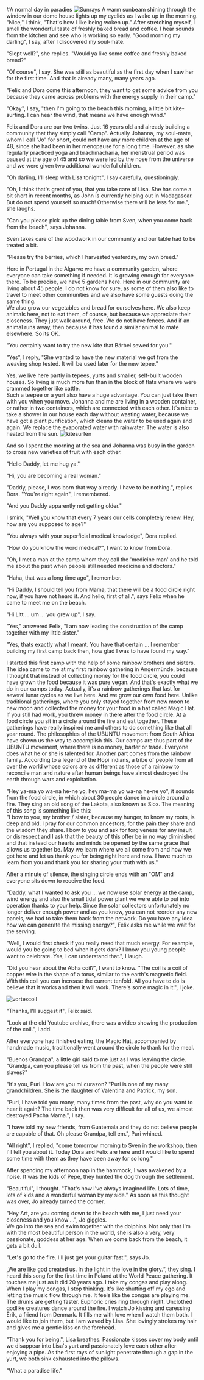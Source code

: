 #A normal day in paradies
![Sunrays](../images/sunray.jpg)
A warm sunbeam shining through the window in our dome house lights up my eyelids as I wake up in the morning. "Nice," I think, "That's how I like being woken up." After stretching myself, I smell the wonderful taste of freshly baked bread and coffee. I hear sounds from the kitchen and see who is working so early. "Good morning my darling", I say, after I discovered my soul-mate.  
  
"Slept well?", she replies. "Would ya like some coffee and freshly baked bread?" 
  
"Of course", I say. She was still as beautiful as the first day when I saw her for the first time. And that is already many, many years ago.  
  
"Felix and Dora come this afternoon, they want to get some advice from you because they came across problems with the energy supply in their camp." 
  
"Okay", I say, "then I'm going to the beach this morning, a little bit kite-surfing. I can hear the wind, that means we have enough wind."  
  
Felix and Dora are our two twins. Just 16 years old and already building a community that they simply call "Camp". Actually Johanna, my soul-mate, whom I call "Jo" for short, could not have any more children at the age of 48, since she had been in her menopause for a long time. However, as she regularly practiced yoga and brachmacharia, her menstrual period was paused at the age of 45 and so we were led by the nose from the universe and we were given two additional wonderful children.
  
"Oh darling, I'll sleep with Lisa tonight", I say carefully, questioningly.  
  
"Oh, I think that's great of you, that you take care of Lisa. She has come a bit short in recent months, as John is currently helping out in Madagascar. But do not spend yourself so much! Otherwise there will be less for me.", she laughs. 
  
"Can you please pick up the dining table from Sven, when you come back from the beach", says Johanna.  
  
Sven takes care of the woodwork in our community and our table had to be treated a bit.   
  
"Please try the berries, which I harvested yesterday, my own breed."
  
Here in Portugal in the Algarve we have a community garden, where everyone can take something if needed. It is growing enough for everyone there. To be precise, we have 5 gardens here. Here in our community are living about 45 people. I do not know for sure, as some of them also like to travel to meet other communities and we also have some guests doing the same thing.  
We also grow our vegetables and bread for ourselves here. We also keep animals here, not to eat them, of course, but because we appreciate their closeness. They just walk around, free. We do not have fences. And if an animal runs away, then because it has found a similar animal to mate elsewhere. So its OK.  
  
"You certainly want to try the new kite that Bärbel sewed for you."  

"Yes", I reply, "She wanted to have the new material we got from the weaving shop tested. It will be used later for the new tepee."
  
Yes, we live here partly in tepees, yurts and smaller, self-built wooden houses. So living is much more fun than in the block of flats where we were crammed together like cattle.  
Such a teepee or a yurt also have a huge advantage. You can just take them with you when you move.
Johanna and me are living in a wooden container, or rather in two containers, which are connected with each other. It´s nice to take a shower in our house each day without wasting water, because we have got a plant purification, which cleans the water to be used again and again. We replace the evaporated water with rainwater. The water is also heated from the sun.
![kitesurfen](../images/kitesurfen.jpg)

And so I spent the morning at the sea and Johanna was busy in the garden to cross new varieties of fruit with each other. 
  
"Hello Daddy, let me hug ya." 
  
"Hi, you are becoming a real woman."  
  
"Daddy, please, I was born that way already. I have to be nothing.", replies Dora.
"You're right again", I remembered. 
  
"And you Daddy apparently not getting older." 
  
I smirk, "Well you know that every 7 years our cells completely renew. Hey, how are you supposed to age?"

"You always with your superficial medical knowledge", Dora replied. 
  
"How do you know the word medical?", I want to know from Dora. 
  
"Oh, I met a man at the camp whom they call the 'medicine man' and he told me about the past when people still needed medicine and doctors."
  
"Haha, that was a long time ago", I remember. 
  
"Hi Daddy, I should tell you from Mama, that there will be a food circle right now, if you have not heard it. And hello, first of all.", says Felix when he came to meet me on the beach. 
  
"Hi Litt ... um ... you grew up", I say.  
  
"Yes," answered Felix, "I am now leading the construction of the camp together with my little sister." 
  
"Yes, thats exactly what I meant. You have that certain ... I remember building my first camp back then, how glad I was to have found my way."  

I started this first camp with the help of some rainbow brothers and sisters. The idea came to me at my first rainbow gathering in Angermünde, because I thought that instead of collecting money for the food circle, you could have grown the food because it was pure vegan. And that's exactly what we do in our camps today. Actually, it's a rainbow gatherings that last for several lunar cycles as we live here. And we grow our own food here. Unlike traditional gatherings, where you only stayed together from new moon to new moon and collected the money for your food in a hat called Magic Hat. If you still had work, you threw money in there after the food circle. At a food circle you sit in a circle around the fire and eat together.
These gatherings have really inspired me and others to do something like that all year round.
The philosophies of the UBUNTU movement from South Africa have shown us the way to accomplish this. Our camps are thus part of the UBUNTU movement, where there is no money, barter or trade. Everyone does what he or she is talented for. Another part comes from the rainbow family.
According to a legend of the Hopi indians, a tribe of people from all over the world whose colors are as different as those of a rainbow to reconcile man and nature after human beings have almost destroyed the earth through wars and exploitation. 
  
"Hey ya-ma yo wa-na he-ne yo, hey ma-ma yo wa-na he-ne yo", it sounds from the food circle, in which about 30 people dance in a circle around a fire. They sing an old song of the Lakota, also known as Siox.
The meaning of this song is something like this:  
"I bow to you, my brother / sister, because my hunger, to know my roots, is deep and old. I pray for our common ancestors, for the pain they share and the wisdom they share. I bow to you and ask for forgiveness for any insult or disrespect and I ask that the beauty of this offer be in no way diminished and that instead our hearts and minds be opened by the same grace that allows us together be. May we learn where we all come from and how we got here and let us thank you for being right here and now. I have much to learn from you and thank you for sharing your truth with us."  
  
After a minute of silence, the singing circle ends with an "OM" and everyone sits down to receive the food.  
  
"Daddy, what I wanted to ask you ... we now use solar energy at the camp, wind energy and also the small tidal power plant we were able to put into operation thanks to your help. Since the solar collectors unfortunately no longer deliver enough power and as you know, you can not reorder any new panels, we had to take them back from the network. Do you have any idea how we can generate the missing energy?", Felix asks me while we wait for the serving.  
  
"Well, I would first check if you really need that much energy. For example, would you be going to bed when it gets dark? I know you young people want to celebrate. Yes, I can understand that.", I laugh. 
  
"Did you hear about the Abha coil?", I want to know. "The coil is a coil of copper wire in the shape of a torus, similar to the earth's magnetic field. With this coil you can increase the current tenfold. All you have to do is believe that it works and then it will work. There's some magic in it.", I joke. 
  
![vortexcoil](../images/vortexcoil_256.jpg)

"Thanks, I'll suggest it", Felix said. 
  
"Look at the old Youtube archive, there was a video showing the production of the coil.", I add. 
  
After everyone had finished eating, the Magic Hat, accompanied by handmade music, traditionally went around the circle to thank for the meal. 
  
"Buenos Grandpa", a little girl said to me just as I was leaving the circle. "Grandpa, can you please tell us from the past, when the people were still slaves?"
  
"It's you, Puri. How are you mi curazon? "Puri is one of my many grandchildren. She is the daughter of Valentina and Patrick, my son.
  
"Puri, I have told you many, many times from the past, why do you want to hear it again? The time back then was very difficult for all of us, we almost destroyed Pacha Mama.", I say.  
 
"I have told my new friends, from Guatemala and they do not believe people are capable of that. Oh please Grandpa, tell em.", Puri whined.
  
"All right", I replied, "come tomorrow morning to Sven in the workshop, then I'll tell you about it. Today Dora and Felix are here and I would like to spend some time with them as they have been away for so long."  
  
After spending my afternoon nap in the hammock, I was awakened by a noise. It was the kids of Pepe, they hunted the dog through the settlement.
  
"Beautiful", I thought. "That's how I've always imagined life. Lots of time, lots of kids and a wonderful woman by my side."
As soon as this thought was over, Jo already turned the corner.  
  
"Hey Art, are you coming down to the beach with me, I just need your closeness and you know ...", Jo giggles.   
We go into the sea and swim together with the dolphins. Not only that I'm with the most beautiful person in the world, she is also a very, very passionate, goddess at her age. When we come back from the beach, it gets a bit dull.
  
"Let's go to the fire. I'll just get your guitar fast.", says Jo. 
  
„We are like god created us. In the light in the love in the glory.“, they sing.  I heard this song for the first time in Poland at the World Peace gathering. It touches me just as it did 20 years ago. I take my congas and play along. When I play my congas, I stop thinking. It's like shutting off my ego and letting the music flow through me. It feels like the congas are playing me.  
The drums are getting faster. Euphoric cries ring through night. Unclothed godlike creatures dance around the fire. I watch Jo kissing and caressing Erik, a friend from Denmark. It fills me with love when I watch them both. I would like to join them, but I am waved by Lisa. She lovingly strokes my hair and gives me a gentle kiss on the forehead.  
  
"Thank you for being.", Lisa breathes. Passionate kisses cover my body until we disappear into Lisa's yurt and passionately love each other after enjoying a pipe. As the first rays of sunlight penetrate through a gap in the yurt, we both sink exhausted into the pillows.  

"What a paradise life."